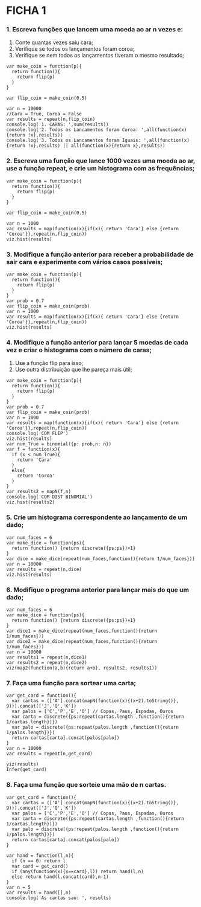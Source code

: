 # FICHA 1


### 1. Escreva funções que lancem uma moeda ao ar n vezes e:
1. Conte quantas vezes saiu cara;
2. Verifique se todos os lançamentos foram coroa;
3. Verifique se nem todos os lançamentos tiveram o mesmo resultado;

~~~~
var make_coin = function(p){
  return function(){
    return flip(p)
  }
}

var flip_coin = make_coin(0.5)

var n = 10000
//Cara = True, Coroa = False
var results = repeat(n,flip_coin)
console.log('1. CARAS: ',sum(results))
console.log('2. Todos os Lancamentos foram Coroa: ',all(function(x){return !x},results))
console.log('3. Todos os Lancamentos foram Iguais: ',all(function(x){return !x},results) || all(function(x){return x},results))
~~~~

### 2. Escreva uma função que lance 1000 vezes uma moeda ao ar, use a função repeat, e crie um histograma com as frequências;

~~~~
var make_coin = function(p){
  return function(){
    return flip(p)
  }
}

var flip_coin = make_coin(0.5)

var n = 1000
var results = map(function(x){if(x){ return 'Cara'} else {return 'Coroa'}},repeat(n,flip_coin))
viz.hist(results)
~~~~

### 3. Modifique a função anterior para receber a probabilidade de sair cara e experimente com vários casos possíveis;


~~~~
var make_coin = function(p){
  return function(){
    return flip(p)
  }
}
var prob = 0.7
var flip_coin = make_coin(prob)
var n = 1000
var results = map(function(x){if(x){ return 'Cara'} else {return 'Coroa'}},repeat(n,flip_coin))
viz.hist(results)
~~~~

### 4. Modifique a função anterior para lançar 5 moedas de cada vez e criar o histograma com o número de caras;
1. Use a função flip para isso;
2. Use outra distribuição que lhe pareça mais útil;

~~~~
var make_coin = function(p){
  return function(){
    return flip(p)
  }
}
var prob = 0.7
var flip_coin = make_coin(prob)
var n = 1000
var results = map(function(x){if(x){ return 'Cara'} else {return 'Coroa'}},repeat(n,flip_coin))
console.log('COM FLIP')
viz.hist(results)  
var num_True = binomial({p: prob,n: n})
var f = function(x){
  if (x < num_True){
    return 'Cara'
  }
  else{
    return 'Coroa'
  }
}
var results2 = mapN(f,n)
console.log('COM DIST BINOMIAL')
viz.hist(results2)
~~~~

### 5. Crie um histograma correspondente ao lançamento de um dado;

~~~~
var num_faces = 6
var make_dice = function(ps){
  return function() {return discrete({ps:ps})+1}
}
var dice = make_dice(repeat(num_faces,function(){return 1/num_faces}))
var n = 10000
var results = repeat(n,dice)
viz.hist(results)
~~~~

### 6. Modifique o programa anterior para lançar mais do que um dado;


~~~~
var num_faces = 6
var make_dice = function(ps){
  return function() {return discrete({ps:ps})+1}
}
var dice1 = make_dice(repeat(num_faces,function(){return 1/num_faces}))
var dice2 = make_dice(repeat(num_faces,function(){return 1/num_faces}))
var n = 10000
var results1 = repeat(n,dice1)
var results2 = repeat(n,dice2)
viz(map2(function(a,b){return a+b}, results2, results1))
~~~~

### 7. Faça uma função para sortear uma carta;


~~~~
var get_card = function(){
  var cartas = (['A'].concat(mapN(function(x){(x+2).toString()}, 9))).concat(['J','Q','K'])
  var palos = ['C','P','E','O'] // Copas, Paus, Espadas, Ouros
  var carta = discrete({ps:repeat(cartas.length ,function(){return 1/cartas.length})})
  var palo = discrete({ps:repeat(palos.length ,function(){return 1/palos.length})})
  return cartas[carta].concat(palos[palo])
}
var n = 10000
var results = repeat(n,get_card)

viz(results)
Infer(get_card)
~~~~

### 8. Faça uma função que sorteie uma mão de n cartas.


~~~~
var get_card = function(){
  var cartas = (['A'].concat(mapN(function(x){(x+2).toString()}, 9))).concat(['J','Q','K'])
  var palos = ['C','P','E','O'] // Copas, Paus, Espadas, Ouros
  var carta = discrete({ps:repeat(cartas.length ,function(){return 1/cartas.length})})
  var palo = discrete({ps:repeat(palos.length ,function(){return 1/palos.length})})
  return cartas[carta].concat(palos[palo])
}

var hand = function(l,n){
  if (n == 0) return l
  var card = get_card()
  if (any(function(x){x==card},l)) return hand(l,n)
  else return hand(l.concat(card),n-1)
}
var n = 5
var results = hand([],n)
console.log('As cartas sao: ', results)
~~~~